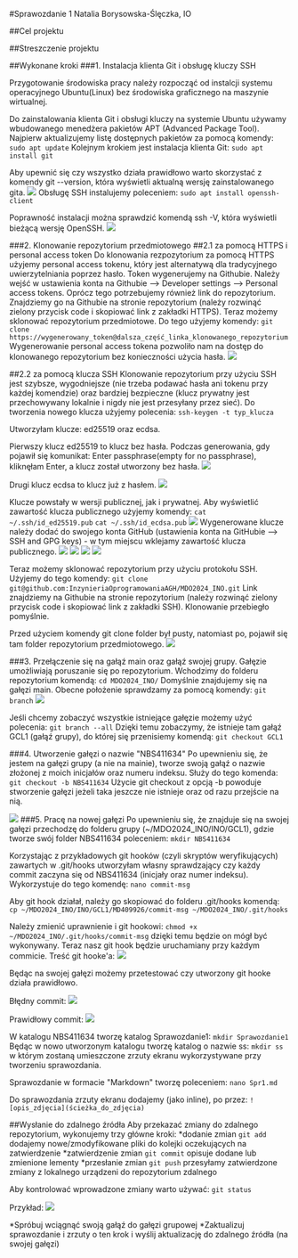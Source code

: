 #Sprawozdanie 1
Natalia Borysowska-Ślęczka, IO

##Cel projektu

##Streszczenie projektu

##Wykonane kroki
###1. Instalacja klienta Git i obsługę kluczy SSH

Przygotowanie środowiska pracy należy rozpocząć od instalcji systemu operacyjnego Ubuntu(Linux) bez środowiska graficznego na maszynie wirtualnej.

Do zainstalowania klienta Git i obsługi kluczy na systemie Ubuntu używamy wbudowanego menedżera pakietów APT (Advanced Package Tool). Najpierw aktualizujemy listę dostępnych pakietów za pomocą komendy:
```sudo apt update```
Kolejnym krokiem jest instalacja klienta Git:
```sudo apt install git```

Aby upewnić się czy wszystko działa prawidłowo warto skorzystać z komendy git --version, która wyświetli aktualną wersję zainstalowanego gita.
![](./ss/ss_1.png)
Obsługę SSH instalujemy poleceniem:
```sudo apt install openssh-client```

Poprawność instalacji można sprawdzić komendą ssh -V, która wyświetli bieżącą wersję OpenSSH.
![](./ss/ss_2.png)



###2. Klonowanie repozytorium przedmiotowego 
##2.1 za pomocą HTTPS i personal access token
Do klonowania rezpozytorium za pomocą HTTPS użyjemy personal access tokenu, który jest alternatywą dla tradycyjnego uwierzytelniania poprzez hasło.
Token wygenerujemy na Githubie. Należy wejść w ustawienia konta na Githubie --> Developer settings --> Personal access tokens.
Oprócz tego potrzebujemy również link do repozytorium. Znajdziemy go na Githubie na stronie repozytorium (należy rozwinąć zielony przycisk code i skopiować link z zakładki HTTPS).
Teraz możemy sklonować repozytorium przedmiotowe. 
Do tego użyjemy komendy:
```git clone https://wygenerowany_token@dalsza_część_linka_klonowanego_repozytorium```
Wygenerowanie personal access tokena pozwoliło nam na dostęp do klonowanego repozytorium bez konieczności użycia hasła.
![](./ss/ss_3.png)

##2.2 za pomocą klucza SSH
Klonowanie repozytorium przy użyciu SSH jest szybsze, wygodniejsze (nie trzeba podawać hasła ani tokenu przy każdej komendzie) oraz bardziej bezpieczne (klucz prywatny jest przechowywany lokalnie i nigdy nie jest przesyłany przez sieć).
Do tworzenia nowego klucza użyjemy polecenia:
```ssh-keygen -t typ_klucza```

Utworzyłam klucze: ed25519 oraz ecdsa.

Pierwszy klucz ed25519 to klucz bez hasła. Podczas generowania, gdy pojawił się komunikat: Enter passphrase(empty for no passphrase), kliknęłam Enter, a klucz został utworzony bez hasła.
![](./ss/ss_4.png)

Drugi klucz ecdsa to klucz już z hasłem.
![](./ss/ss_5.png)

Klucze powstały w wersji publicznej, jak i prywatnej. Aby wyświetlić zawartość klucza publicznego użyjemy komendy:
```cat ~/.ssh/id_ed25519.pub```
```cat ~/.ssh/id_ecdsa.pub```
![](./ss/ss_6.png)
Wygenerowane klucze należy dodać do swojego konta GitHub (ustawienia konta na GitHubie --> SSH and GPG keys) -  w tym miejscu wklejamy zawartość klucza publicznego.
![](./ss/ss_7.png)
![](./ss/ss_8.png)
![](./ss/ss_9.png)
![](./ss/ss_10.png)

Teraz możemy sklonować repozytorium przy użyciu protokołu SSH. Użyjemy do tego komendy:
```git clone git@github.com:InzynieriaOprogramowaniaAGH/MDO2024_INO.git```
Link znajdziemy na Githubie na stronie repozytorium (należy rozwinąć zielony przycisk code i skopiować link z zakładki SSH).
Klonowanie przebiegło pomyślnie. 

Przed użyciem komendy git clone folder był pusty, natomiast po, pojawił się tam folder repozytorium przedmiotowego.
![](./ss/ss_11.png)

###3. Przełączenie się na gałąź main oraz gałąź swojej grupy.
Gałęzie umożliwiają poruszanie się po repozytorium. Wchodzimy do folderu repozytorium komendą:
```cd MDO2024_INO/```
Domyślnie znajdujemy się na gałęzi main. Obecne położenie sprawdzamy za pomocą komendy: 
```git branch```
![](./ss/ss_12.png)

Jeśli chcemy zobaczyć wszystkie istniejące gałęzie możemy użyć polecenia: 
```git branch --all```
Dzięki temu zobaczymy, że istnieje tam gałąź GCL1 (gałąź grupy), do której się przenisiemy komendą:
```git checkout GCL1```

###4. Utworzenie gałęzi o nazwie "NBS411634"
Po upewnieniu się, że jestem na gałęzi grupy (a nie na mainie), tworze swoją gałąź o nazwie złożonej z moich inicjałów oraz numeru indeksu.
Służy do tego komenda:
```git checkout -b NBS411634```
Użycie git checkout z opcją -b powoduje stworzenie gałęzi jeżeli taka jeszcze nie istnieje oraz od razu przejście na nią.

![](./ss/ss_13.png)
###5. Pracę na nowej gałęzi
Po upewnieniu się, że znajduje się na swojej gałęzi przechodzę do folderu grupy (~/MDO2024_INO/INO/GCL1), gdzie tworze swój folder NBS411634 poleceniem:
```mkdir NBS411634```

Korzystając z przykładowych git hooków (czyli skryptów weryfikujących) zawartych w .git/hooks utworzyłam własny sprawdzający czy każdy commit zaczyna się od NBS411634 (inicjały oraz numer indeksu). Wykorzystuje do tego komendę:
```nano commit-msg```

Aby git hook działał, należy go skopiować do folderu .git/hooks komendą:
```cp ~/MDO2024_INO/INO/GCL1/MD409926/commit-msg ~/MDO2024_INO/.git/hooks```

Należy zmienić uprawnienie i git hookowi:
```chmod +x ~/MDO2024_INO/.git/hooks/commit-msg```
dzięki temu będzie on mógł być wykonywany. 
Teraz nasz git hook będzie uruchamiany przy każdym commicie.
Treść git hooke'a:
![](./ss/ss_14.png)

Będąc na swojej gałęzi możemy przetestować czy utworzony git hooke działa prawidłowo.

Błędny commit:
![](./ss/ss_15.png)

Prawidłowy commit:
![](./ss/ss_16.png)

W katalogu NBS411634 tworzę katalog Sprawozdanie1:
```mkdir Sprawozdanie1```
Będąc w nowo utworzonym katalogu tworzę katalog o nazwie ss:
```mkdir ss```
w którym zostaną umieszczone zrzuty ekranu wykorzystywane przy tworzeniu sprawozdania.

Sprawozdanie w formacie "Markdown" tworzę poleceniem:
```nano Spr1.md```

Do sprawozdania zrzuty ekranu dodajemy (jako inline), po przez:
```![opis_zdjęcia](ścieżka_do_zdjęcia)```

##Wysłanie do zdalnego źródła
Aby przekazać zmiany do zdalnego repozytorium, wykonujemy trzy główne kroki:
*dodanie zmian
```git add```
dodajemy nowe/zmodyfikowane pliki do kolejki oczekujących na zatwierdzenie
*zatwierdzenie zmian
```git commit```
opisuje dodane lub zmienione lementy
*przesłanie zmian
```git push```
przesyłamy zatwierdzone zmiany z lokalnego urządzeni do repozytorium zdalnego

Aby kontrolować wprowadzone zmiany warto używać:
```git status```

Przykład:
![](./ss/ss_17.png)

*Spróbuj wciągnąć swoją gałąź do gałęzi grupowej
*Zaktualizuj sprawozdanie i zrzuty o ten krok i wyślij aktualizację do zdalnego źródła (na swojej gałęzi)